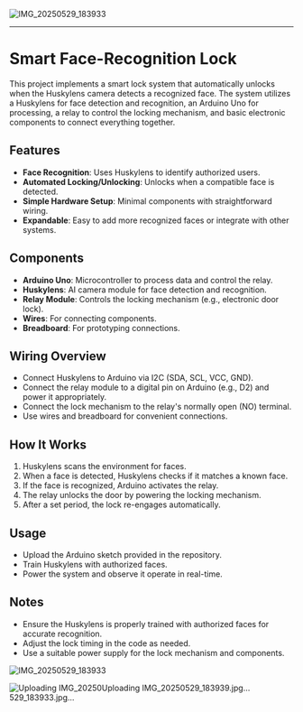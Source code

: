 ![IMG_20250529_183933](https://github.com/user-attachments/assets/7f0f1955-a78d-4d67-bd47-15f9b7693421)

---

# Smart Face-Recognition Lock

This project implements a smart lock system that automatically unlocks when the Huskylens camera detects a recognized face. The system utilizes a Huskylens for face detection and recognition, an Arduino Uno for processing, a relay to control the locking mechanism, and basic electronic components to connect everything together.

## Features
- **Face Recognition**: Uses Huskylens to identify authorized users.
- **Automated Locking/Unlocking**: Unlocks when a compatible face is detected.
- **Simple Hardware Setup**: Minimal components with straightforward wiring.
- **Expandable**: Easy to add more recognized faces or integrate with other systems.

## Components
- **Arduino Uno**: Microcontroller to process data and control the relay.
- **Huskylens**: AI camera module for face detection and recognition.
- **Relay Module**: Controls the locking mechanism (e.g., electronic door lock).
- **Wires**: For connecting components.
- **Breadboard**: For prototyping connections.

## Wiring Overview
- Connect Huskylens to Arduino via I2C (SDA, SCL, VCC, GND).
- Connect the relay module to a digital pin on Arduino (e.g., D2) and power it appropriately.
- Connect the lock mechanism to the relay's normally open (NO) terminal.
- Use wires and breadboard for convenient connections.

## How It Works
1. Huskylens scans the environment for faces.
2. When a face is detected, Huskylens checks if it matches a known face.
3. If the face is recognized, Arduino activates the relay.
4. The relay unlocks the door by powering the locking mechanism.
5. After a set period, the lock re-engages automatically.

## Usage
- Upload the Arduino sketch provided in the repository.
- Train Huskylens with authorized faces.
- Power the system and observe it operate in real-time.

## Notes
- Ensure the Huskylens is properly trained with authorized faces for accurate recognition.
- Adjust the lock timing in the code as needed.
- Use a suitable power supply for the lock mechanism and components.

![IMG_20250529_183933](https://github.com/user-attachments/assets/7f0f1955-a78d-4d67-bd47-15f9b7693421)

![Uploading IMG_20250![Uploading IMG_20250529_183939.jpg…]()
529_183933.jpg…]()





















